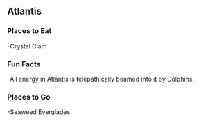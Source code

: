 ## Atlantis

### Places to Eat
-Crystal Clam

### Fun Facts
-All energy in Atlantis is telepathically beamed into it by Dolphins.

### Places to Go
-Seaweed Everglades
